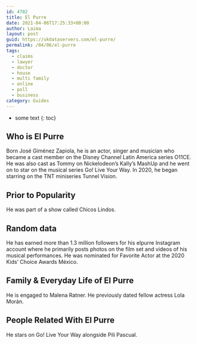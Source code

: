 ```yaml
---
id: 4702
title: El Purre
date: 2021-04-06T17:25:33+00:00
author: Laima
layout: post
guid: https://ukdataservers.com/el-purre/
permalink: /04/06/el-purre
tags:
  - claims
  - lawyer
  - doctor
  - house
  - multi family
  - online
  - poll
  - business
category: Guides
---
```


* some text
{: toc}


## Who is El Purre
                  
                  
                  
Born José Giménez Zapiola, he is an actor, singer and musician who became a cast member on the Disney Channel Latin America series O11CE. He was also cast as Tommy on Nickelodeon&#8217;s Kally&#8217;s MashUp and he went on to star on the musical series Go! Live Your Way. In 2020, he began starring on the TNT miniseries Tunnel Vision. 
                  
              
            
              
            
                
                
                
## Prior to Popularity
                  
                  
                  
He was part of a show called Chicos Lindos.
                  
              
            
              
            
                
                
                
## Random data
                  
                  
                  
He has earned more than 1.3 million followers for his elpurre Instagram account where he primarily posts photos on the film set and videos of his musical performances. He was nominated for Favorite Actor at the 2020 Kids&#8217; Choice Awards México. 
                  
              
            
              
            
                
                
                
## Family & Everyday Life of El Purre
                  
                  
                  
He is engaged to Malena Ratner. He previously dated fellow actress Lola Morán. 
                  
              
            
              
            
                
                
                
## People Related With El Purre
                  
                  
                  
He stars on Go! Live Your Way alongside Pili Pascual.
                  
              
            
              
            
                
              
            
              
              
            
            
              
            
          
          
          